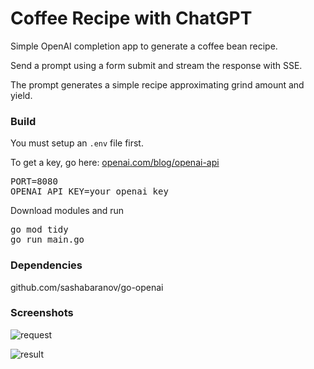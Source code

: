 # Coffee Recipe with ChatGPT
Simple OpenAI completion app to generate a coffee bean recipe.

Send a prompt using a form submit and stream the response with SSE.

The prompt generates a simple recipe approximating grind amount and yield.

### Build 

You must setup an <code>.env</code> file first.

To get a key, go here: [openai.com/blog/openai-api](https://openai.com/blog/openai-api)
<pre>
PORT=8080
OPENAI_API_KEY=your_openai_key
</pre>

Download modules and run
<pre>
go mod tidy
go run main.go
</pre>


### Dependencies 

github.com/sashabaranov/go-openai


### Screenshots


![request](https://s6.imgcdn.dev/9I2zy.png)


![result](https://s6.imgcdn.dev/9IAf8.png)

